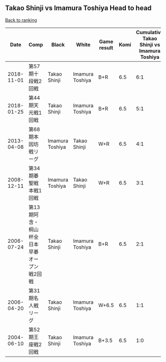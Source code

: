 ## Takao Shinji vs Imamura Toshiya Head to head

[Back to ranking](../../index.md)




| **Date** | **Comp** | **Black** | **White** | **Game result** | **Komi** | **Cumulative Takao Shinji vs Imamura Toshiya** | **Takao Shinji streak** | **Imamura Toshiya streak** | 
| --- | --- | --- | --- | --- | --- | --- | --- | --- |
| 2018-11-01 | 第57期十段戦2回戦 | Takao Shinji | Imamura Toshiya | B+R | 6.5 | 6:1 | 5 | 0 | 
| 2018-01-25 | 第44期天元戦1回戦 | Takao Shinji | Imamura Toshiya | B+R | 6.5 | 5:1 | 4 | 0 | 
| 2013-04-08 | 第68期本因坊戦リーグ | Imamura Toshiya | Takao Shinji | W+R | 6.5 | 4:1 | 3 | 0 | 
| 2008-12-11 | 第34期碁聖戦本戦1回戦 | Imamura Toshiya | Takao Shinji | W+R | 6.5 | 3:1 | 2 | 0 | 
| 2006-07-24 | 第13期阿含・桐山杯全日本早碁オープン戦2回戦 | Takao Shinji | Imamura Toshiya | B+R | 6.5 | 2:1 | 1 | 0 | 
| 2006-04-20 | 第31期名人戦リーグ | Takao Shinji | Imamura Toshiya | W+6.5 | 6.5 | 1:1 | 0 | 1 | 
| 2004-06-10 | 第52期王座戦2回戦 | Takao Shinji | Imamura Toshiya | B+3.5 | 6.5 | 1:0 | 1 | 0 |




